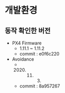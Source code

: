 # 개발환경
## 동작 확인한 버전
 * PX4 Firmware
   * 1.11.1 ~ 1.11.2
   * commit : e0f6c220
 * Avoidance
   * 2020. 11. 3.
   * commit : 8a957267

##
